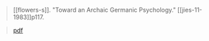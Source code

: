 > [[flowers-s]]. "Toward an Archaic Germanic Psychology." [[jies-11-1983]]p117.

> [pdf](flowersIDK-toward.pdf)